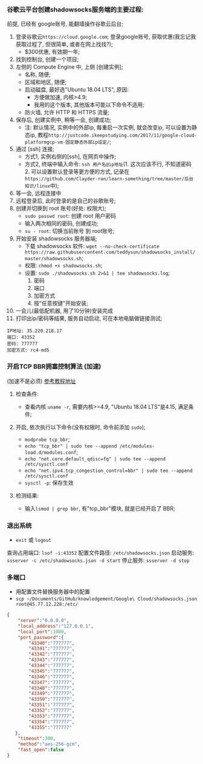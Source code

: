 ### 谷歌云平台创建shadowsocks服务端的主要过程:
前提, 已经有 google账号, 能翻墙操作谷歌云后台;
1. 登录谷歌云`https://cloud.google.com`; 登录google账号, 获取优惠(我忘记我获取过程了, 但很简单, 或者在网上找找?);
    * $300优惠, 有效期一年;
2. 找到控制台, 创建一个项目;
3. 左侧的 Compute Engine 中, 上侧 [创建实例];
    * 名称, 随便;
    * 区域和地区, 随便;
    * 启动磁盘, 最好选"Ubuntu 18.04 LTS", 原因:
        * 方便做加速, 内核>4.9;
        * 我用的这个版本, 其他版本可能以下命令不适用;
    * 防火墙, 允许 HTTP 和 HTTPS 流量;
4. 保存后, 创建实例中, 稍等一会, 创建成功;
    * 注: 默认情况, 实例中的外部ip, 每重启一次实例, 就会改变ip, 可以设置为静态ip, 教程`http://justcode.ikeepstudying.com/2017/11/google-cloud-platformgcp-vm-固定静态外部ip设定/`;
5. 通过 [ssh] 连接;
    * 方式1, 实例右侧的[ssh], 在网页中操作;
    * 方式2, 终端中输入命令: `ssh 用户名@ip地址`(1. 这次应该不行, 不知道密码 2. 可以设置默认登录等更方便的方式, 记录在`https://github.com/Clayder-ran/learn-something/tree/master/后台知识/linux`中);
6. 等一会, 远程连接中
7. 远程登录后, 此时登录的是自己的谷歌账号;
8. 创建并切换到 root 账号(好处: 权限大);
    * `sudo passwd root`: 创建 root 用户密码
    * 输入两次相同的密码, 创建成功;
    * `su - root`: 切换当前账号 到 root账号;
9. 开始安装 shadowsocks 服务器端;
    * 下载 shadowsocks 软件: `wget --no-check-certificate https://raw.githubusercontent.com/teddysun/shadowsocks_install/master/shadowsocks.sh`;
    * 权限: `chmod +x shadowsocks.sh`;
    * 设置: `sudo ./shadowsocks.sh 2>&1 | tee shadowsocks.log`;
        1. 密码
        2. 端口
        3. 加密方式
        4. 按"任意按键"开始安装;
10. 一会儿(最低配机器, 用了10分钟)安装完成
11. 打印出ip/密码等结果, 服务自动启动, 可在本地电脑做链接测试;

```
IP地址: 35.220.218.17
端口: 43352
密码: 777777
加密方式: rc4-md5
```


### 开启TCP BBR拥塞控制算法 (加速)
(加速不是必须)
[参考教程地址](https://github.com/iMeiji/shadowsocks_install/wiki/开启TCP-BBR拥塞控制算法)

1. 检查条件:
    * 查看内核 `uname -r`, 需要内核>=4.9, "Ubuntu 18.04 LTS"是4.15, 满足条件;
2. 开启, 依次执行以下命令(没有权限时, 命令前添加 `sudo`);
    * `modprobe tcp_bbr`;
    * `echo "tcp_bbr" | sudo tee --append /etc/modules-load.d/modules.conf`;
    * `echo "net.core.default_qdisc=fq" | sudo tee --append /etc/sysctl.conf`
    * `echo "net.ipv4.tcp_congestion_control=bbr" | sudo tee --append /etc/sysctl.conf`  
    * `sysctl -p`: 保存生效

4. 检测结果:
    * 输入`lsmod | grep bbr`, 有"tcp_bbr"模块, 就是已经开启了 BBR;



### 退出系统
* `exit` 或 `logout`




查询占用端口: `lsof -i:43352`
配置文件路径: `/etc/shadowsocks.json`
启动服务: `ssserver -c /etc/shadowsocks.json -d start`
停止服务: `ssserver -d stop`


### 多端口
* 用配置文件替换服务器中的配置
* `scp ~/Documents/GitHub/knowledgement/Google\ Cloud/shadowsocks.json root@45.77.12.228:/etc/`
```json
{
    "server":"0.0.0.0",
    "local_address":"127.0.0.1",
    "local_port":1080,
    "port_password":{
        "43340":"777777",
        "43341":"777777",
        "43342":"777777",
        "43343":"777777",
        "43344":"777777",
        "43345":"777777",
        "43346":"777777",
        "43347":"777777",
        "43348":"777777",
        "43349":"777777",
        "43350":"777777",
        "43351":"777777",
        "43352":"777777",
        "43353":"777777",
        "43354":"777777",
        "43355":"777777"
   },
    "timeout":300,
    "method":"aes-256-gcm",
    "fast_open":false
}
```